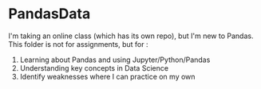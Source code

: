 # PandasData

I'm taking an online class (which has its own repo), but I'm new to Pandas.
This folder is not for assignments, but for :

1. Learning about Pandas and using Jupyter/Python/Pandas
2. Understanding key concepts in Data Science
3. Identify weaknesses where I can practice on my own
